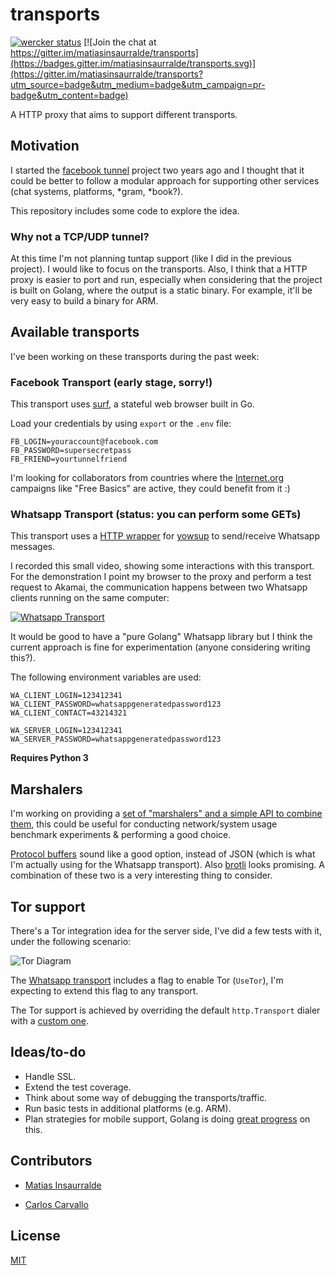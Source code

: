 # transports

[![wercker status](https://app.wercker.com/status/8e1b0669d07cb25706624d2c2e7619e6/s/master "wercker status")](https://app.wercker.com/project/bykey/8e1b0669d07cb25706624d2c2e7619e6)
[![Join the chat at https://gitter.im/matiasinsaurralde/transports](https://badges.gitter.im/matiasinsaurralde/transports.svg)](https://gitter.im/matiasinsaurralde/transports?utm_source=badge&utm_medium=badge&utm_campaign=pr-badge&utm_content=badge)

A HTTP proxy that aims to support different transports.

## Motivation

I started the [facebook tunnel](https://github.com/matiasinsaurralde/facebook-tunnel) project two years ago and I thought that it could be better to follow a modular approach for supporting other services (chat systems, platforms, *gram, *book?).

This repository includes some code to explore the idea.

### Why not a TCP/UDP tunnel?

At this time I'm not planning tuntap support (like I did in the previous project). I would like to focus on the transports. Also, I think that a HTTP proxy is easier to port and run, especially when considering that the project is built on Golang, where the output is a static binary. For example, it'll be very easy to build a binary for ARM.

## Available transports

I've been working on these transports during the past week:

### Facebook Transport (early stage, sorry!)

This transport uses [surf](https://github.com/headzoo/surf), a stateful web browser built in Go.

Load your credentials by using ```export``` or the ```.env``` file:

```
FB_LOGIN=youraccount@facebook.com
FB_PASSWORD=supersecretpass
FB_FRIEND=yourtunnelfriend
```

I'm looking for collaborators from countries where the [Internet.org](https://info.internet.org/en/) campaigns like "Free Basics" are active, they could benefit from it :)

### Whatsapp Transport (status: you can perform some GETs)

This transport uses a [HTTP wrapper](https://github.com/matiasinsaurralde/yowsup-http-wrapper) for [yowsup](https://github.com/tgalal/yowsup) to send/receive Whatsapp messages.

I recorded this small video, showing some interactions with this transport. For the demonstration I point my browser to the proxy and perform a test request to Akamai, the communication happens between two Whatsapp clients running on the same computer:

[![Whatsapp Transport](https://img.youtube.com/vi/5KhS7fueK9k/0.jpg)](http://bit.ly/1TTu9wo)

It would be good to have a "pure Golang" Whatsapp library but I think the current approach is fine for experimentation (anyone considering writing this?).

The following environment variables are used:

```
WA_CLIENT_LOGIN=123412341
WA_CLIENT_PASSWORD=whatsappgeneratedpassword123
WA_CLIENT_CONTACT=43214321

WA_SERVER_LOGIN=123412341
WA_SERVER_PASSWORD=whatsappgeneratedpassword123
```

**Requires Python 3**

## Marshalers

I'm working on providing a [set of "marshalers" and a simple API to combine them](https://github.com/matiasinsaurralde/transports/tree/master/marshalers), this could be useful for conducting network/system usage benchmark experiments & performing a good choice.

[Protocol buffers](https://github.com/google/protobuf) sound like a good option, instead of JSON (which is what I'm actually using for the Whatsapp transport). Also [brotli](https://github.com/google/brotli) looks promising. A combination of these two is a very interesting thing to consider.

## Tor support

There's a Tor integration idea for the server side, I've did a few tests with it, under the following scenario:

![Tor Diagram](docs/tor_diagram.png)

The [Whatsapp transport](https://github.com/matiasinsaurralde/transports/blob/master/transport_whatsapp.go) includes a flag to enable Tor (```UseTor```), I'm expecting to extend this flag to any transport.

The Tor support is achieved by overriding the default ```http.Transport``` dialer with a [custom one](https://github.com/matiasinsaurralde/transports/blob/master/transport.go#L24).

## Ideas/to-do

* Handle SSL.
* Extend the test coverage.
* Think about some way of debugging the transports/traffic.
* Run basic tests in additional platforms (e.g. ARM).
* Plan strategies for mobile support, Golang is doing [great progress](https://github.com/golang/go/wiki/Mobile) on this.

## Contributors

* [Matias Insaurralde](https://github.com/matiasinsaurralde)

* [Carlos Carvallo](https://github.com/carloscarvallo)

## License

[MIT](https://github.com/matiasinsaurralde/transports/LICENSE)
